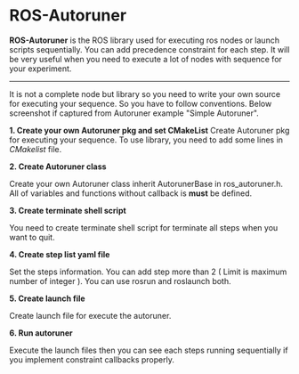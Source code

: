 # ROS-Autoruner

**ROS-Autoruner** is the ROS library used for executing ros nodes or launch scripts sequentially. You can add precedence constraint for each step. It will be very useful when you need to execute a lot of nodes with sequence for your experiment.

---

It is not a complete node but library so you need to write your own source for executing your sequence. So you have to follow conventions. Below screenshot if captured from Autoruner example "Simple Autoruner".

**1. Create your own Autoruner pkg and set CMakeList**
Create Autoruner pkg for executing your sequence. To use library, you need to add some lines in *CMakelist* file.

[](https://www.notion.so/178e281bcdd84eda84b8de7b58983056#c825ff31c9de44e3b4b7a9952c070411)

[](https://www.notion.so/178e281bcdd84eda84b8de7b58983056#020d3b1a3edc4ea9b13b400ae11f259c)

[](https://www.notion.so/178e281bcdd84eda84b8de7b58983056#30fb084c25ae4308a07aed48f8198941)

[](https://www.notion.so/178e281bcdd84eda84b8de7b58983056#bc7d3fb7da134fae9afc92e834cbd4a7)

**2. Create Autoruner class**

Create your own Autoruner class inherit AutorunerBase in ros_autoruner.h. All of variables and functions without callback is **must** be defined.

[](https://www.notion.so/178e281bcdd84eda84b8de7b58983056#37f171cd47ff464bb49c03a9ae450731)

[](https://www.notion.so/178e281bcdd84eda84b8de7b58983056#55d763d69c9e45098ba32772828afd8a)

**3. Create terminate shell script**

You need to create terminate shell script for terminate all steps when you want to quit.

[](https://www.notion.so/178e281bcdd84eda84b8de7b58983056#e1d6f6615e8640ffae8485414e55efda)

**4. Create step list yaml file**

Set the steps information. You can add step more than 2 ( Limit is maximum number of integer ). You can use rosrun and roslaunch both.

[](https://www.notion.so/178e281bcdd84eda84b8de7b58983056#d58d0d7c0e7a405486c2842ce7132246)

**5. Create launch file**

Create launch file for execute the autoruner.

[](https://www.notion.so/178e281bcdd84eda84b8de7b58983056#d8dde5a21f80484f8e5c113b2cd36b0d)

**6. Run autoruner**

Execute the launch files then you can see each steps running sequentially if you implement constraint callbacks properly.
